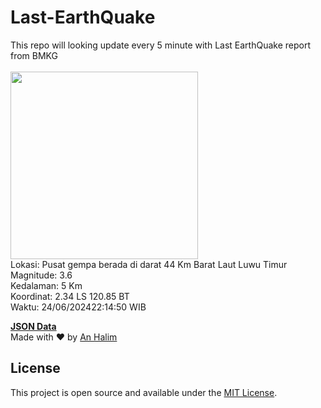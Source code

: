 # Last-EarthQuake
This repo will looking update every 5 minute with Last EarthQuake report from BMKG
<br>
<br>
<img src="https://static.bmkg.go.id/20240624221450.mmi.jpg" width="300"/>
<br>
Lokasi: Pusat gempa berada di darat 44 Km Barat Laut Luwu Timur <br>
Magnitude: 3.6 <br>
Kedalaman: 5 Km <br>
Koordinat: 2.34 LS 120.85 BT <br>
Waktu: 24/06/202422:14:50 WIB <br>

<a href="./data/data.json">**JSON Data**</a>
<br>
Made with ❤️ by <a href="https://github.com/an-halim">An Halim</a>
## License

This project is open source and available under the [MIT License](LICENSE).
